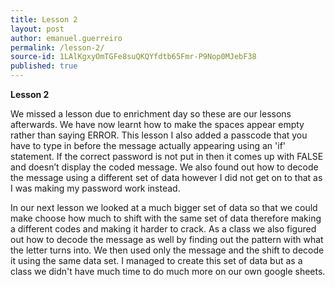 ```yaml
---
title: Lesson 2
layout: post
author: emanuel.guerreiro
permalink: /lesson-2/
source-id: 1LAlKgxyOmTGFe8suQKQYfdtb65Fmr-P9Nop0MJebF38
published: true
---
```

**Lesson 2**

We missed a lesson due to enrichment day so these are our lessons afterwards. We have now learnt how to make the spaces appear empty rather than saying ERROR. This lesson I also added a passcode that you have to type in before the message actually appearing using an 'if' statement. If the correct password is not put in then it comes up with FALSE and doesn’t display the coded message. We also found out how to decode the message using a different set of data however I did not get on to that as I was making my password work instead.

In our next lesson we looked at a much bigger set of data so that we could make choose how much to shift with the same set of data therefore making a different codes and making it harder to crack. As a class we also figured out how to decode the message as well by finding out the pattern with what the letter turns into. We then used only the message and the shift to decode it using the same data set. I managed to create this set of data but as a class we didn't have much time to do much more on our own google sheets.

